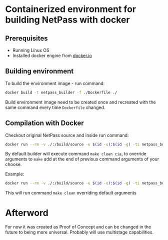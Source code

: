 # Containerized environment for building NetPass with docker
## Prerequisites
- Running Linux OS 
- Installed docker engine from [docker.io](https://docs.docker.com/desktop/install/linux-install/)
## Building environment
To build the environment image - run command:
```bash
docker build -t netpass_builder -f ./Dockerfile ./
```
Build environment image need to be created once and recreated with the same command every time `Dockerfile` changed.
## Compilation with Docker 
Checkout original NetPass source and inside run command: 
```bash
docker run --rm -v ./:/build/source -u $(id -u):$(id -g) -ti netpass_builder
```

By default builder will execute command `make clean cia`, to override arguments to `make` add at the end of previous command arguments of your choose. 

Example:
```bash
docker run --rm -v ./:/build/source -u $(id -u):$(id -g) -ti netpass_builder clean
```
This will run command `make clean` overriding default arguments

# Afterword
For now it was created as Proof of Concept and can be changed in the future to being more universal. Probably will use multistage capabilities.